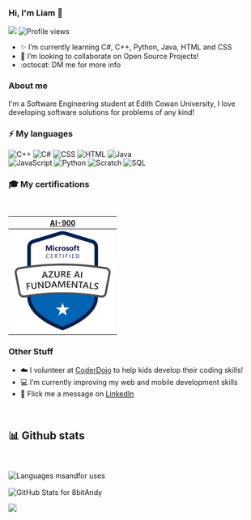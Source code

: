 ### Hi, I'm Liam 👋


<!-- Followers Count and Views Count -->

![](https://img.shields.io/github/followers/8bitAndy?label=Followers&style=flat-square)
![Profile views](https://gpvc.arturio.dev/8bitAndy)



- ✨ I’m currently learning C#, C++, Python, Java, HTML and CSS
- 🌱 I’m looking to collaborate on Open Source Projects!
- :octocat: DM me for more info

<!-- Profile details -->

### About me
I'm a Software Engineering student at Edith Cowan University, I love developing software solutions for problems of any kind!
<br/>

### :zap: My languages

<p>
    <img alt="C++" src="https://custom-icon-badges.demolab.com/badge/C++-9C033A.svg?logo=cpp2&logoColor=white">
    <img alt="C#" src="https://custom-icon-badges.demolab.com/badge/C%23-68217A.svg?logo=cs2&logoColor=white">
    <img alt="CSS" src="https://img.shields.io/badge/CSS-1572B6.svg?logo=css3&logoColor=white">
    <img alt="HTML" src="https://img.shields.io/badge/HTML-E34F26.svg?logo=html5&logoColor=white">
    <img alt="Java" src="https://custom-icon-badges.demolab.com/badge/Java-007396.svg?logo=java&logoColor=white">
    <br/>
    <img alt="JavaScript" src="https://img.shields.io/badge/JavaScript-F7DF1E.svg?logo=javascript&logoColor=black">
    <img alt="Python" src="https://img.shields.io/badge/Python-14354C.svg?logo=python&logoColor=white">
    <img alt="Scratch" src="https://img.shields.io/badge/Scratch-4D97FF.svg?logo=scratch&logoColor=white"></a>
    <img alt="SQL" src="https://custom-icon-badges.demolab.com/badge/SQL-025E8C.svg?logo=database&logoColor=white">
</p>

<!-- Technical qualifications table -->

### :mortar_board: My certifications
<br/>

|[**AI-900**](https://www.credly.com/badges/f0b28419-fab4-4487-a03b-210a02f1a6f9)|
|:---:|
|<img src="https://github.com/8bitAndy/8bitAndy/blob/main/microsoft-certified-ai-900.png" data-canonical-src="https://github.com/8bitAndy/8bitAndy/blob/main/microsoft-certified-ai-900.png"  width="200" height="200" />|


### Other Stuff

- :cloud: I volunteer at <a href="https://coderdojo.com/">CoderDojo</a> to help kids develop their coding skills!
- :computer: I’m currently improving my web and mobile development skills
- :wave: Flick me a message on <a href="https://www.linkedin.com/in/liam-c-andrews/">LinkedIn</a>
<br/>

## 📊 Github stats  

<!--dashboards-->
<br/>
<p><img align="center" src="https://github-readme-stats.vercel.app/api/top-langs/?username=8bitAndy&show_icons=true&bg_color=30,e96443,904e95&title_color=fff&text_color=fff&layout=compact&hide=html" alt="Languages msandfor uses" /></p>
<img align="center" src="https://github-readme-stats.vercel.app/api?username=8bitAndy&show_icons=true&bg_color=30,e96443,904e95&title_color=fff&text_color=fff&layout=compact" alt="GitHub Stats for 8bitAndy" />

![](http://github-profile-summary-cards.vercel.app/api/cards/profile-details?username=8bitAndy&theme=monokai) 
